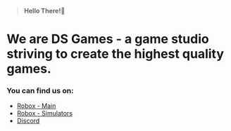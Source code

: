 > **Hello There!👋**

# We are DS Games - a game studio striving to create the highest quality games.

### You can find us on:

- [Robox - Main](https://www.roblox.com/groups/5288207/DS-Games#!/about)
- [Robox - Simulators](https://www.roblox.com/groups/15152230/DS-Simulators#!/about)
- [Discord](https://discord.gg/SGHFPdD9pr)
